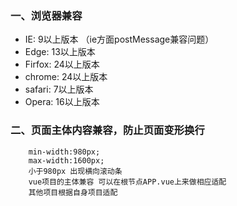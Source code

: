 ### 一、浏览器兼容
-   IE: 9以上版本		（ie方面postMessage兼容问题）
- 	Edge:	13以上版本
- 	Firfox:	24以上版本
- 	chrome:	24以上版本
- 	safari: 7以上版本
- 	Opera: 	16以上版本

### 二、页面主体内容兼容，防止页面变形换行
```
    min-width:980px;
	max-width:1600px;
	小于980px 出现横向滚动条
    vue项目的主体兼容 可以在根节点APP.vue上来做相应适配
    其他项目根据自身项目适配
```


